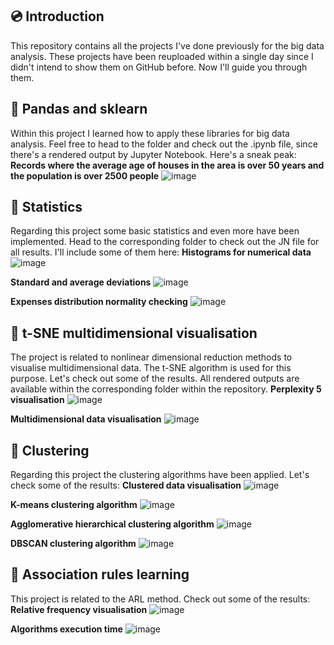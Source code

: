 ## 💿 Introduction
This repository contains all the projects I've done previously for the big data analysis. 
These projects have been reuploaded within a single day since I didn't intend to show them on GitHub before.
Now I'll guide you through them.
## 📑 Pandas and sklearn
Within this project I learned how to apply these libraries for big data analysis.
Feel free to head to the folder and check out the .ipynb file, since there's a rendered output by Jupyter Notebook.
Here's a sneak peak:
**Records where the average age of houses in the area is over 50 years and the population is over 2500 people**
![image](https://github.com/user-attachments/assets/47c386f1-08f1-46ba-81af-c02d5076222c)

## 📆 Statistics
Regarding this project some basic statistics and even more have been implemented.
Head to the corresponding folder to check out the JN file for all results. I'll include some of them here:
**Histograms for numerical data**
![image](https://github.com/user-attachments/assets/443430d6-e98a-4630-b54f-d8f9a23a10ef)

**Standard and average deviations**
![image](https://github.com/user-attachments/assets/1d51ee27-fee6-4713-a167-cdf5e0da7708)

**Expenses distribution normality checking**
![image](https://github.com/user-attachments/assets/7a36e0a7-4424-408c-86e3-d4c81e998386)

## 🎯 t-SNE multidimensional visualisation
The project is related to nonlinear dimensional reduction methods to visualise multidimensional data. The t-SNE algorithm is used for this purpose.
Let's check out some of the results. All rendered outputs are available within the corresponding folder within the repository.
**Perplexity 5 visualisation**
![image](https://github.com/user-attachments/assets/d0858019-22f5-42f4-8c84-8e26e189a496)

**Multidimensional data visualisation**
![image](https://github.com/user-attachments/assets/7bec554b-6066-4a9d-8633-2467b636c82c)

## 🏰 Clustering
Regarding this project the clustering algorithms have been applied.
Let's check some of the results:
**Clustered data visualisation**
![image](https://github.com/user-attachments/assets/1eace2f0-5472-47bb-9564-5e01ff606af1)

**K-means clustering algorithm**
![image](https://github.com/user-attachments/assets/a5ff45f7-8984-43f9-83cc-923297fda92b)

**Agglomerative hierarchical clustering algorithm**
![image](https://github.com/user-attachments/assets/57cae624-67cb-44be-9eed-456692d55b91)

**DBSCAN clustering algorithm**
![image](https://github.com/user-attachments/assets/e9236571-a4c3-4f9a-9572-8ef142175556)

## 🎤 Association rules learning
This project is related to the ARL method.
Check out some of the results:
**Relative frequency visualisation**
![image](https://github.com/user-attachments/assets/7a841d5c-8f21-4542-b3fe-2d88faa65b7d)

**Algorithms execution time**
![image](https://github.com/user-attachments/assets/2a3d9b06-dcc4-41be-bf36-97d6c8e03f03)
